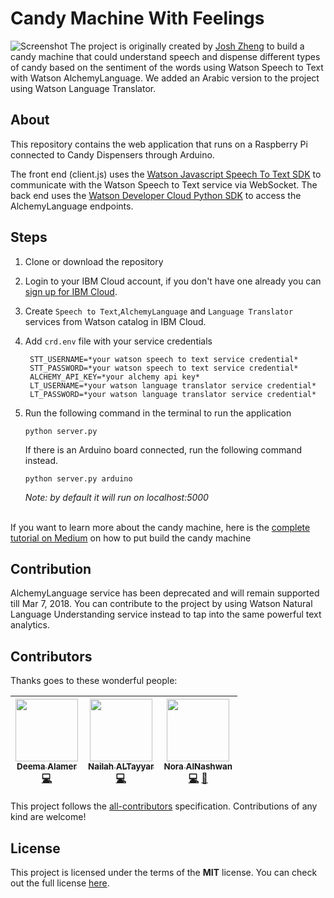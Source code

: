 # Candy Machine With Feelings
![Screenshot](http://i.imgur.com/1hPcd1O.png)
The project is originally created by [Josh Zheng](https://www.ibm.com/blogs/watson/2016/07/build-candy-machine-feelings/) to build a candy machine that could understand speech and dispense different types of candy based on the sentiment of the words using Watson Speech to Text with Watson AlchemyLanguage. We added an Arabic version to the project using Watson Language Translator.

## About

This repository contains the web application that runs on a Raspberry Pi connected to Candy Dispensers through Arduino.

The front end (client.js) uses the [Watson Javascript Speech To Text SDK](https://github.com/watson-developer-cloud/speech-javascript-sdk) to communicate with the Watson Speech to Text service via WebSocket.  The back end uses the [Watson Developer Cloud Python SDK](https://github.com/watson-developer-cloud/python-sdk) to access the AlchemyLanguage endpoints.

## Steps

1. Clone or download the repository
2. Login to your IBM Cloud account, if you don't have one already you can [sign up for IBM Cloud](https://console.bluemix.net/registration/).
3. Create `Speech to Text`,`AlchemyLanguage` and `Language Translator` services from Watson catalog in IBM Cloud.  
4. Add `crd.env` file with your service credentials
   ```
    STT_USERNAME=*your watson speech to text service credential*  
    STT_PASSWORD=*your watson speech to text service credential*  
    ALCHEMY_API_KEY=*your alchemy api key*
    LT_USERNAME=*your watson language translator service credential*
    LT_PASSWORD=*your watson language translator service credential*
    ```
5. Run the following command in the terminal to run the application

   `python server.py`

   If there is an Arduino board connected, run the following command instead.

   `python server.py arduino`

   *Note: by default it will run on localhost:5000*
<br><br>

If you want to learn more about the candy machine, here is the [complete tutorial on Medium](https://medium.com/@joshzheng/how-to-build-a-candy-machine-with-feelings-922285a475c8#.hncnebk0v) on how to put build the candy machine

## Contribution
AlchemyLanguage service has been deprecated and will remain supported till Mar 7, 2018. You can contribute to the project by using Watson Natural Language Understanding service instead to tap into the same powerful text analytics.

## Contributors

Thanks goes to these wonderful people:

<!-- ALL-CONTRIBUTORS-LIST:START - Do not remove or modify this section -->
<!-- prettier-ignore -->
| [<img src="https://avatars2.githubusercontent.com/u/9212117?s=400&u=e8e8f322cb3d83a5442fe372c64884b7ffa1ee3c&v=4" width="100px;"/><br /><sub><b>Deema Alamer</b></sub>](https://twitter.com/deemaalamer)<br />[💻](#Contributors "Code") | [<img src="https://avatars3.githubusercontent.com/u/31738704?s=400&v=4" width="100px;"/><br /><sub><b>Nailah ALTayyar</b></sub>](https://twitter.com/naila_musaid)<br/>[💻](#Contributors "Code") | [<img src="https://avatars0.githubusercontent.com/u/17964781?s=460&v=4" width="100px;"/><br /><sub><b>Nora AlNashwan</b></sub>](https://twitter.com/xnorax)<br/>[💻](#Contributors "Code") [📖](#Contributors "Documentation")
| :---: | :---: | :---: |

This project follows the [all-contributors][all-contributors] specification.
Contributions of any kind are welcome!

## License
This project is licensed under the terms of the **MIT** license. You can check out the full license [here](https://opensource.org/licenses/MIT).

[all-contributors]: https://github.com/kentcdodds/all-contributors
